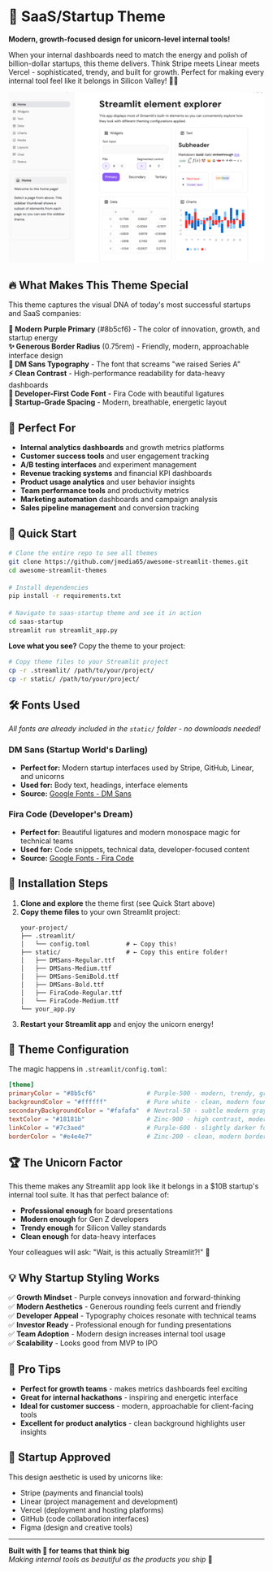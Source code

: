 # 🚀 SaaS/Startup Theme

**Modern, growth-focused design for unicorn-level internal tools!**

When your internal dashboards need to match the energy and polish of billion-dollar startups, this theme delivers. Think Stripe meets Linear meets Vercel - sophisticated, trendy, and built for growth. Perfect for making every internal tool feel like it belongs in Silicon Valley! 💜✨

![SaaS/Startup Theme](saas-startup.png)

## 🔥 What Makes This Theme Special

This theme captures the visual DNA of today's most successful startups and SaaS companies:

**💜 Modern Purple Primary** (#8b5cf6) - The color of innovation, growth, and startup energy  
**✨ Generous Border Radius** (0.75rem) - Friendly, modern, approachable interface design  
**🎯 DM Sans Typography** - The font that screams "we raised Series A"  
**⚡ Clean Contrast** - High-performance readability for data-heavy dashboards  
**🔮 Developer-First Code Font** - Fira Code with beautiful ligatures  
**🌟 Startup-Grade Spacing** - Modern, breathable, energetic layout

## 🎯 Perfect For

- **Internal analytics dashboards** and growth metrics platforms
- **Customer success tools** and user engagement tracking
- **A/B testing interfaces** and experiment management
- **Revenue tracking systems** and financial KPI dashboards
- **Product usage analytics** and user behavior insights
- **Team performance tools** and productivity metrics
- **Marketing automation** dashboards and campaign analysis
- **Sales pipeline management** and conversion tracking

## 🚀 Quick Start

```bash
# Clone the entire repo to see all themes
git clone https://github.com/jmedia65/awesome-streamlit-themes.git
cd awesome-streamlit-themes

# Install dependencies
pip install -r requirements.txt

# Navigate to saas-startup theme and see it in action
cd saas-startup
streamlit run streamlit_app.py
```

**Love what you see?** Copy the theme to your project:

```bash
# Copy theme files to your Streamlit project
cp -r .streamlit/ /path/to/your/project/
cp -r static/ /path/to/your/project/
```

## 🛠️ Fonts Used

_All fonts are already included in the `static/` folder - no downloads needed!_

### DM Sans (Startup World's Darling)

- **Perfect for:** Modern startup interfaces used by Stripe, GitHub, Linear, and unicorns
- **Used for:** Body text, headings, interface elements
- **Source:** [Google Fonts - DM Sans](https://fonts.google.com/specimen/DM+Sans)

### Fira Code (Developer's Dream)

- **Perfect for:** Beautiful ligatures and modern monospace magic for technical teams
- **Used for:** Code snippets, technical data, developer-focused content
- **Source:** [Google Fonts - Fira Code](https://fonts.google.com/specimen/Fira+Code)

## 📁 Installation Steps

1. **Clone and explore** the theme first (see Quick Start above)
2. **Copy theme files** to your own Streamlit project:
   ```
   your-project/
   ├── .streamlit/
   │   └── config.toml          # ← Copy this!
   ├── static/                  # ← Copy this entire folder!
   │   ├── DMSans-Regular.ttf
   │   ├── DMSans-Medium.ttf
   │   ├── DMSans-SemiBold.ttf
   │   ├── DMSans-Bold.ttf
   │   ├── FiraCode-Regular.ttf
   │   └── FiraCode-Medium.ttf
   └── your_app.py
   ```
3. **Restart your Streamlit app** and enjoy the unicorn energy!

## 🎨 Theme Configuration

The magic happens in `.streamlit/config.toml`:

```toml
[theme]
primaryColor = "#8b5cf6"              # Purple-500 - modern, trendy, growth-focused
backgroundColor = "#ffffff"           # Pure white - clean, modern foundation
secondaryBackgroundColor = "#fafafa"  # Neutral-50 - subtle modern gray
textColor = "#18181b"                 # Zinc-900 - high contrast, modern
linkColor = "#7c3aed"                 # Purple-600 - slightly darker for links
borderColor = "#e4e4e7"               # Zinc-200 - clean, modern borders
```

## 🏆 The Unicorn Factor

This theme makes any Streamlit app look like it belongs in a $10B startup's internal tool suite. It has that perfect balance of:

- **Professional enough** for board presentations
- **Modern enough** for Gen Z developers
- **Trendy enough** for Silicon Valley standards
- **Clean enough** for data-heavy interfaces

Your colleagues will ask: "Wait, is this actually Streamlit?!" 🤯

## 💡 Why Startup Styling Works

✅ **Growth Mindset** - Purple conveys innovation and forward-thinking  
✅ **Modern Aesthetics** - Generous rounding feels current and friendly  
✅ **Developer Appeal** - Typography choices resonate with technical teams  
✅ **Investor Ready** - Professional enough for funding presentations  
✅ **Team Adoption** - Modern design increases internal tool usage  
✅ **Scalability** - Looks good from MVP to IPO

## 🎯 Pro Tips

- **Perfect for growth teams** - makes metrics dashboards feel exciting
- **Great for internal hackathons** - inspiring and energetic interface
- **Ideal for customer success** - modern, approachable for client-facing tools
- **Excellent for product analytics** - clean background highlights user insights

## 🦄 Startup Approved

This design aesthetic is used by unicorns like:

- Stripe (payments and financial tools)
- Linear (project management and development)
- Vercel (deployment and hosting platforms)
- GitHub (code collaboration interfaces)
- Figma (design and creative tools)

---

**Built with 🦄 for teams that think big**  
_Making internal tools as beautiful as the products you ship_ 🚀

